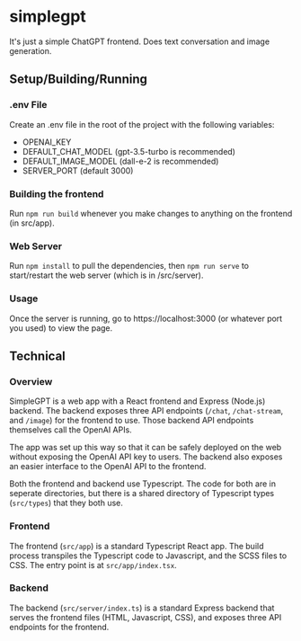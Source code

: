 # simplegpt

It's just a simple ChatGPT frontend. Does text conversation and image generation.


## Setup/Building/Running

### .env File

Create an .env file in the root of the project with the following variables:

- OPENAI_KEY
- DEFAULT_CHAT_MODEL (gpt-3.5-turbo is recommended)
- DEFAULT_IMAGE_MODEL (dall-e-2 is recommended)
- SERVER_PORT (default 3000)


### Building the frontend

Run `npm run build` whenever you make changes to anything on the frontend (in src/app).


### Web Server

Run `npm install` to pull the dependencies, then `npm run serve` to start/restart the web server (which is in /src/server).


### Usage

Once the server is running, go to https://localhost:3000 (or whatever port you used) to view the page.



## Technical

### Overview

SimpleGPT is a web app with a React frontend and Express (Node.js) backend. The backend exposes three API endpoints (`/chat`, `/chat-stream`, and `/image`) for the frontend to use. Those backend API endpoints themselves call the OpenAI APIs.

The app was set up this way so that it can be safely deployed on the web without exposing the OpenAI API key to users. The backend also exposes an easier interface to the OpenAI API to the frontend.

Both the frontend and backend use Typescript. The code for both are in seperate directories, but there is a shared directory of Typescript types (`src/types`) that they both use.


### Frontend

The frontend (`src/app`) is a standard Typescript React app. The build process transpiles the Typescript code to Javascript, and the SCSS files to CSS. The entry point is at `src/app/index.tsx`.


### Backend

The backend (`src/server/index.ts`) is a standard Express backend that serves the frontend files (HTML, Javascript, CSS), and exposes three API endpoints for the frontend.
